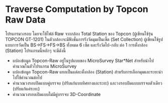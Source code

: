 # Traverse Computation by Topcon Raw Data
โปรแกรมวงรอบ โดยจะใช้ไฟล์ Raw จากกล้อง Total Station ของ Topcon (ผู้เขียนใช้รุ่น TOPCON GT-1201) ในตัวกล้องจะมีฟังชั่นการรังวัดมุมเป็นเซ็ต (Set Collection) ผู้เขียนใช้รูปแบบการวัดเป็น BS->FS->FS->BS ทั้งหมด 6 เซ็ต และรังวัดไป-กลับ ต่อ 1 การตั้งกล้อง (Station) โปรแกรมนี้หลักๆ จะมีดังนี้
  * แปลงข้อมูล Topcon-Raw อยู่ในรูปแบบของ MicroSurvey Star*Net สำหรับนำไปคำนวณในตัวโปรแกรม MicroSurvey
  * แปลงข้อมูล Topcon-Raw แยกเป็นแต่ละตั้งกล้อง (Station) สำหรับการเลือกมุมและระยะนำไปใช้คำนวณต่อไป
  * คำนวณวงรอบปิดแบบคู่บรรจบ (ปรับแก้แบบทิศทางและระยะ) และวงรอบปิดแบบบรรจบตัวเดียว (ปรับแก้แค่ระยะ)
  * คำนวณวงรอบเปิดแบบไม่มีคู่บรรจบ 3D-Coordinate 
